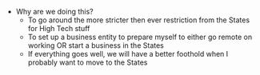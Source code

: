 - Why are we doing this?
    - To go around the more stricter then ever restriction from the States for High Tech stuff
    - To set up a business entity to prepare myself to either go remote on working OR start a business in the States
    - If everything goes well, we will have a better foothold when I probably want to move to the States 
